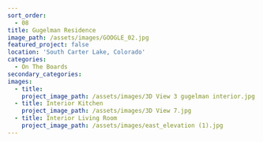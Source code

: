 ```yaml
---
sort_order:
  - 08
title: Gugelman Residence
image_path: /assets/images/GOOGLE_02.jpg
featured_project: false
location: 'South Carter Lake, Colorado'
categories:
  - On The Boards
secondary_categories:
images:
  - title:
    project_image_path: /assets/images/3D View 3 gugelman interior.jpg
  - title: Interior Kitchen
    project_image_path: /assets/images/3D View 7.jpg
  - title: Interior Living Room
    project_image_path: /assets/images/east_elevation (1).jpg
---
```


